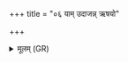 +++
title = "०६ याम् उदाजन्न् ऋषयो"

+++
<details><summary>मूलम् (GR)</summary>

याम् उदाजन्न् ऋषयो मनीषिणः +++(Bhatt. and Kim 2014, 363 udājan)+++  
श्रमसातां बृहतीं देवजूताम् ।  
सा ब्रह्मज्यं पचति पच्यमाना  
राष्ट्रम् अस्य बृहती यच् च वर्चः ॥
</details>